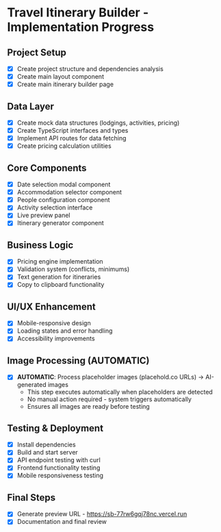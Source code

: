 # Travel Itinerary Builder - Implementation Progress

## Project Setup
- [x] Create project structure and dependencies analysis
- [x] Create main layout component
- [x] Create main itinerary builder page

## Data Layer
- [x] Create mock data structures (lodgings, activities, pricing)
- [x] Create TypeScript interfaces and types
- [x] Implement API routes for data fetching
- [x] Create pricing calculation utilities

## Core Components
- [x] Date selection modal component
- [x] Accommodation selector component
- [x] People configuration component
- [x] Activity selection interface
- [x] Live preview panel
- [x] Itinerary generator component

## Business Logic
- [x] Pricing engine implementation
- [x] Validation system (conflicts, minimums)
- [x] Text generation for itineraries
- [x] Copy to clipboard functionality

## UI/UX Enhancement
- [x] Mobile-responsive design
- [x] Loading states and error handling
- [x] Accessibility improvements

## Image Processing (AUTOMATIC)
- [x] **AUTOMATIC**: Process placeholder images (placehold.co URLs) → AI-generated images
  - This step executes automatically when placeholders are detected
  - No manual action required - system triggers automatically
  - Ensures all images are ready before testing

## Testing & Deployment
- [x] Install dependencies
- [x] Build and start server
- [x] API endpoint testing with curl
- [x] Frontend functionality testing
- [x] Mobile responsiveness testing

## Final Steps
- [x] Generate preview URL - https://sb-77rw6gqj78nc.vercel.run
- [x] Documentation and final review